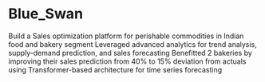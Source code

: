 # Blue_Swan

Build a Sales optimization platform for perishable commodities in Indian food and bakery segment
Leveraged advanced analytics for trend analysis, supply-demand prediction, and sales forecasting
Benefitted 2 bakeries by improving their sales prediction from 40% to 15% deviation from actuals using Transformer-based architecture for time series forecasting
